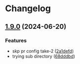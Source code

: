 # Changelog

## [1.9.0](https://github.com/parthpatel16/poc-release-please/compare/kubernetes-policies-v1.8.0...kubernetes-policies-v1.9.0) (2024-06-20)


### Features

* skp pr config take-2 ([2a1defd](https://github.com/parthpatel16/poc-release-please/commit/2a1defd389df7f682b000a184fce784fa514aa25))
* trying sub directory ([68dddbd](https://github.com/parthpatel16/poc-release-please/commit/68dddbd705f81e185848ce0f8f0e812993bf981e))
